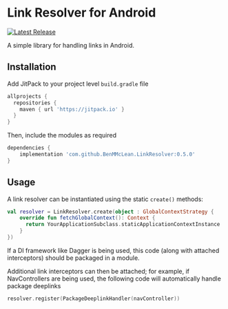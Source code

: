 # Link Resolver for Android

[![Latest Release](https://jitpack.io/v/BenMMcLean/LinkResolver.svg)](https://jitpack.io/#BenMMcLean/LinkResolver/)

A simple library for handling links in Android.

## Installation

Add JitPack to your project level `build.gradle` file
```groovy
allprojects {
  repositories {
    maven { url 'https://jitpack.io' }
  }
}
```
Then, include the modules as required
```groovy
dependencies {
    implementation 'com.github.BenMMcLean.LinkResolver:0.5.0'
}
```

## Usage

A link resolver can be instantiated using the static ```create()``` methods:
```kotlin
val resolver = LinkResolver.create(object : GlobalContextStrategy {
    override fun fetchGlobalContext(): Context {
      return YourApplicationSubclass.staticApplicationContextInstance
    }
})
```
If a DI framework like Dagger is being used, this code (along with attached interceptors) should be packaged in a module.


Additional link interceptors can then be attached; for example, if NavControllers are being used, the following code will automatically handle package deeplinks
```kotlin
resolver.register(PackageDeeplinkHandler(navController))
```

